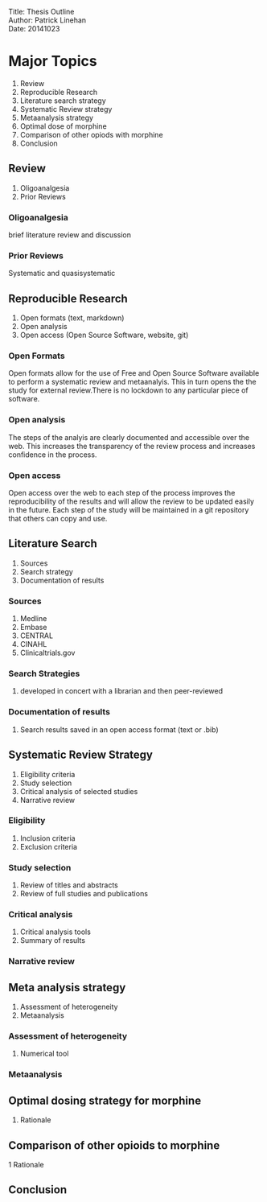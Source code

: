 Title:	Thesis Outline  
Author:	Patrick Linehan  
Date:	20141023  

# Major Topics #  

1. Review
1. Reproducible Research
1. Literature search strategy
1. Systematic Review strategy
1. Metaanalysis strategy
1. Optimal dose of morphine
1. Comparison of other opiods with morphine
1. Conclusion

## Review ##
1. Oligoanalgesia  
1. Prior Reviews  

### Oligoanalgesia ###  
brief literature review and discussion  

### Prior Reviews ###
Systematic and quasisystematic

## Reproducible Research ##
1. Open formats (text, markdown)
1. Open analysis
1. Open access (Open Source Software, website, git)

### Open Formats ###
Open formats allow for the use of Free and Open Source Software available to perform a systematic review and metaanalyis. This in turn opens the the study for external review.There is no lockdown to any particular piece of software. 

### Open analysis ###
The steps of the analyis are clearly documented and accessible over the web. This increases the transparency of the review process and increases confidence in the process.

### Open access ###
Open access over the web to each step of the process improves the reproducibility of the results and will allow the review to be updated easily in the future. Each step of the study will be maintained in a git repository that others can copy and use.
## Literature Search ##  
1. Sources
2. Search strategy
3. Documentation of results

### Sources ###
1. Medline
1. Embase
1. CENTRAL
1. CINAHL
1. Clinicaltrials.gov

### Search Strategies ###
1. developed in concert with a librarian and then peer-reviewed

### Documentation of results ###
1. Search results saved in an open access format (text or .bib)

## Systematic Review Strategy
1. Eligibility criteria
1. Study selection
1. Critical analysis of selected studies
1. Narrative review

### Eligibility ###
1. Inclusion criteria
2. Exclusion criteria

### Study selection ###
1. Review of titles and abstracts
1. Review of full studies and publications

### Critical analysis ###
1. Critical analysis tools
2. Summary of results

### Narrative review ###

## Meta analysis strategy ##
1. Assessment of heterogeneity
2. Metaanalysis

### Assessment of heterogeneity ###
1. Numerical tool

### Metaanalysis ###


## Optimal dosing strategy for morphine ###
1. Rationale

## Comparison of other opioids to morphine ###
1 Rationale

## Conclusion ##


